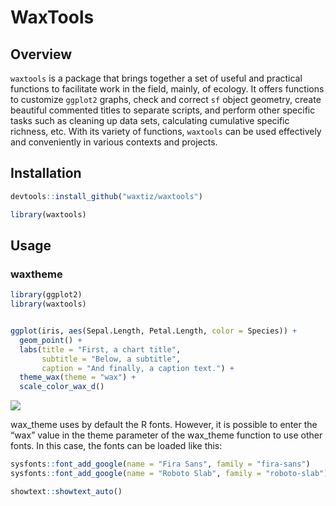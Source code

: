 
<!-- README.md is generated from README.Rmd. Please edit that file -->

# WaxTools

## Overview

`waxtools` is a package that brings together a set of useful and
practical functions to facilitate work in the field, mainly, of ecology.
It offers functions to customize `ggplot2` graphs, check and correct
`sf` object geometry, create beautiful commented titles to separate
scripts, and perform other specific tasks such as cleaning up data sets,
calculating cumulative specific richness, etc. With its variety of
functions, `waxtools` can be used effectively and conveniently in
various contexts and projects.

## Installation

``` r
devtools::install_github("waxtiz/waxtools")
```

``` r
library(waxtools)
```

## Usage

### waxtheme

``` r
library(ggplot2)
library(waxtools)


ggplot(iris, aes(Sepal.Length, Petal.Length, color = Species)) +
  geom_point() +
  labs(title = "First, a chart title",
       subtitle = "Below, a subtitle",
       caption = "And finally, a caption text.") +
  theme_wax(theme = "wax") +
  scale_color_wax_d()
```

![](C:/Users/demo1/Desktop/FDC25/projets/personal_tests/waxtools/README_files/figure-gfm/unnamed-chunk-4-1.png)<!-- -->

wax_theme uses by default the R fonts. However, it is possible to enter
the “wax” value in the theme parameter of the wax_theme function to use
other fonts. In this case, the fonts can be loaded like this:

``` r
sysfonts::font_add_google(name = "Fira Sans", family = "fira-sans")
sysfonts::font_add_google(name = "Roboto Slab", family = "roboto-slab")

showtext::showtext_auto()
```

